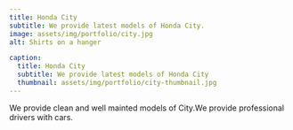 ```yaml
---
title: Honda City
subtitle: We provide latest models of Honda City.
image: assets/img/portfolio/city.jpg
alt: Shirts on a hanger

caption:
  title: Honda City
  subtitle: We provide latest models of Honda City
  thumbnail: assets/img/portfolio/city-thumbnail.jpg
---
```

We provide clean and well mainted models of City.We provide professional drivers with cars.
